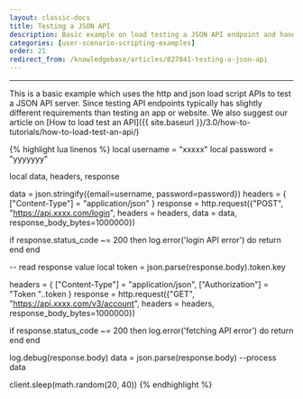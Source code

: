 ```yaml
---
layout: classic-docs
title: Testing a JSON API
description: Basic example on load testing a JSON API endpoint and handling the response.
categories: [user-scenario-scripting-examples]
order: 21
redirect_from: /knowledgebase/articles/827841-testing-a-json-api
---
```


***

This is a basic example which uses the http and json load script APIs to test a JSON API server. Since testing API endpoints typically has slightly different requirements than testing an app or website. We also suggest our article on [How to load test an API]({{ site.baseurl }}/3.0/how-to-tutorials/how-to-load-test-an-api/)

{% highlight lua linenos %}
local username = "xxxxx"
local password = "yyyyyyy"

local data, headers, response



data = json.stringify({email=username, password=password})
headers = {
    ["Content-Type"] = "application/json"
}
response = http.request({"POST",
        "https://api.xxxx.com/login",
        headers = headers,
        data = data,
        response_body_bytes=1000000})

if response.status_code ~= 200 then
  log.error('login API error')
  do return end
end

-- read response value
local token = json.parse(response.body).token.key



headers = {
  ["Content-Type"] = "application/json",
  ["Authorization"] = "Token "..token
}
response = http.request({"GET",
  "https://api.xxxx.com/v3/account",
  headers = headers,
  response_body_bytes=1000000})

if response.status_code ~= 200 then
  log.error('fetching API error')
  do return end
end


log.debug(response.body)
data = json.parse(response.body)
--process data


client.sleep(math.random(20, 40))
{% endhighlight %}
